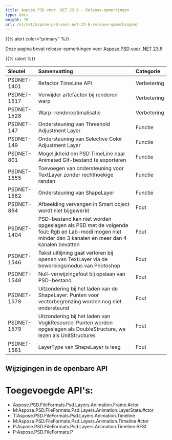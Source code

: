 ```yaml
---
title: Aspose.PSD voor .NET 23.6 - Release-opmerkingen
type: docs
weight: 70
url: /nl/net/aspose-psd-voor-net-23-6-release-opmerkingen/
---
```


{{% alert color="primary" %}}

Deze pagina bevat release-opmerkingen voor [Aspose.PSD voor .NET 23.6](https://www.nuget.org/packages/Aspose.PSD/)

{{% /alert %}}

| **Sleutel**   | **Samenvatting**                                                                                                                                 | **Categorie** |
|:-------------|:------------------------------------------------------------------------------------------------------------------------------------------------|:-------------|
| PSDNET-1401 | Refactor TimeLine API                                                                                                                            | Verbetering  |
| PSDNET-1517 | Verwijder artefacten bij renderen warp                                                                                                          | Verbetering  |
| PSDNET-1528 | Warp-renderoptimalisatie                                                                                                                        | Verbetering  |
| PSDNET-147  | Ondersteuning van Threshold Adjustment Layer                                                                                                     | Functie       |
| PSDNET-149  | Ondersteuning van Selective Color Adjustment Layer                                                                                               | Functie       |
| PSDNET-801  | Mogelijkheid om PSD TimeLine naar Animated Gif-bestand te exporteren                                                                             | Functie       |
| PSDNET-1555 | Toevoegen van ondersteuning voor TextLayer zonder rechthoekige randen                                                                            | Functie       |
| PSDNET-1582 | Ondersteuning van ShapeLayer                                                                                                                     | Functie       |
| PSDNET-864  | Afbeelding vervangen in Smart object wordt niet bijgewerkt                                                                                       | Fout         |
| PSDNET-1404 | PSD-bestand kan niet worden opgeslagen als PSD met de volgende fout: Rgb en Lab-modi mogen niet minder dan 3 kanalen en meer dan 4 kanalen bevatten   | Fout         |
| PSDNET-1546 | Tekst uitlijning gaat verloren bij openen van TextLayer via de bewerkingsmodus van Photoshop                                                     | Fout         |
| PSDNET-1548 | Null-verwijzingsfout bij opslaan van PSD-bestand                                                                                                 | Fout         |
| PSDNET-1578 | Uitzondering bij het laden van de ShapeLayer: Punten voor vectorbegrenzing worden nog niet ondersteund                                              | Fout         |
| PSDNET-1579 | Uitzondering bij het laden van VogkResource: Punten worden opgeslagen als DoubleStructure, we lezen als UnitStructures                              | Fout         |
| PSDNET-1581 | LayerType van ShapeLayer is leeg                                                                                                                 | Fout         |


## **Wijzigingen in de openbare API**
# **Toegevoegde API's:**
- Aspose.PSD.FileFormats.Psd.Layers.Animation.Frame.#ctor
- M:Aspose.PSD.FileFormats.Psd.Layers.Animation.LayerState.#ctor
- T:Aspose.PSD.FileFormats.Psd.Layers.Animation.Timeline
- M:Aspose.PSD.FileFormats.Psd.Layers.Animation.Timeline.#ctor
- P:Aspose.PSD.FileFormats.Psd.Layers.Animation.Timeline.AFSt
- P:Aspose.PSD.FileFormats.P